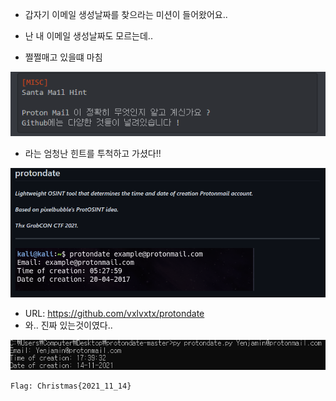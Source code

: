 * 갑자기 이메일 생성날짜를 찾으라는 미션이 들어왔어요..
* 난 내 이메일 생성날짜도 모르는데..

* 쩔쩔매고 있을떄 마침

![alt S1](https://github.com/simnple/Christmas_ctf/blob/main/MISC/imgs/S1.png)
* 라는 엄청난 힌트를 투척하고 가셨다!!

![alt S2](https://github.com/simnple/Christmas_ctf/blob/main/MISC/imgs/S2.png)
* URL: https://github.com/vxlvxtx/protondate
* 와.. 진짜 있는것이였다..

![alt S3](https://github.com/simnple/Christmas_ctf/blob/main/MISC/imgs/S3.png)
```
Flag: Christmas{2021_11_14}
```
